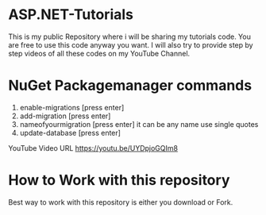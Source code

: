 # ASP.NET-Tutorials
This is my public Repository where i will be sharing my tutorials code. You are free to use this code anyway you want. I will also try to provide step by step videos of all these codes on my YouTube Channel. 


# NuGet Packagemanager commands
1. enable-migrations [press enter]
2. add-migration [press enter]
3. nameofyourmigration [press enter] it can be any name use single quotes
4. update-database [press enter]

YouTube Video URL https://youtu.be/UYDpjoGQIm8 

# How to Work with this repository
Best way to work with this repository is either you download or Fork. 
